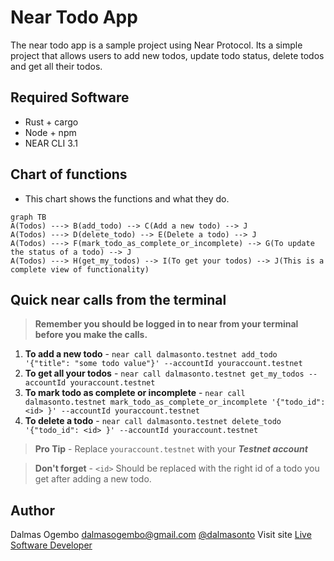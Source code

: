 # Near Todo App
The near todo app is a sample project using Near Protocol. Its a simple project that allows users to add new todos, update todo status, delete todos and get all their todos.

## Required Software
- Rust + cargo
- Node + npm
- NEAR CLI 3.1

## Chart of functions
 - This chart shows the functions and what they do.
```mermaid
graph TB
A(Todos) ---> B(add_todo) --> C(Add a new todo) --> J
A(Todos) ---> D(delete_todo) --> E(Delete a todo) --> J
A(Todos) ---> F(mark_todo_as_complete_or_incomplete) --> G(To update the status of a todo) --> J
A(Todos) ---> H(get_my_todos) --> I(To get your todos) --> J(This is a complete view of functionality)
```
## Quick near calls from the terminal
> **Remember you should be logged in to near from your terminal before you make the calls.**
 1. **To add a new todo** -  `near call dalmasonto.testnet add_todo '{"title": "some todo value"}' --accountId youraccount.testnet`
 2.  **To get all your todos** - `near call dalmasonto.testnet get_my_todos --accountId youraccount.testnet`
 3.  **To mark todo as complete or incomplete** - `near call dalmasonto.testnet mark_todo_as_complete_or_incomplete '{"todo_id": <id> }' --accountId youraccount.testnet`
 4.  **To delete a todo** - `near call dalmasonto.testnet delete_todo '{"todo_id": <id> }' --accountId youraccount.testnet`

> **Pro Tip** - Replace `youraccount.testnet` with your ***Testnet account***

> **Don't forget** - `<id>` Should be replaced with the right id of a todo you get after adding a new todo.

## Author
Dalmas Ogembo <dalmasogembo@gmail.com> [@dalmasonto](https://twitter.com/dalmasonto)
Visit site [Live Software Developer](https://livesoftwaredeveloper.com)
